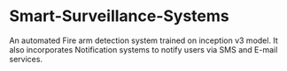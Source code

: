 # Smart-Surveillance-Systems
An automated Fire arm detection system trained on inception v3 model. It also incorporates Notification systems to notify users via SMS and E-mail services.
